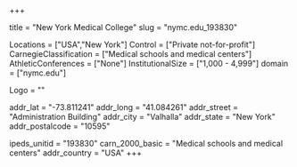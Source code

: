 
+++

title = "New York Medical College"
slug = "nymc.edu_193830"

Locations = ["USA","New York"]
Control = ["Private not-for-profit"]
CarnegieClassification = ["Medical schools and medical centers"]
AthleticConferences = ["None"]
InstitutionalSize = ["1,000 - 4,999"]
domain = ["nymc.edu"]

Logo = ""

addr_lat = "-73.811241"
addr_long = "41.084261"
addr_street = "Administration Building"
addr_city = "Valhalla"
addr_state = "New York"
addr_postalcode = "10595"

ipeds_unitid = "193830"
carn_2000_basic = "Medical schools and medical centers"
addr_country = "USA"
+++
    
